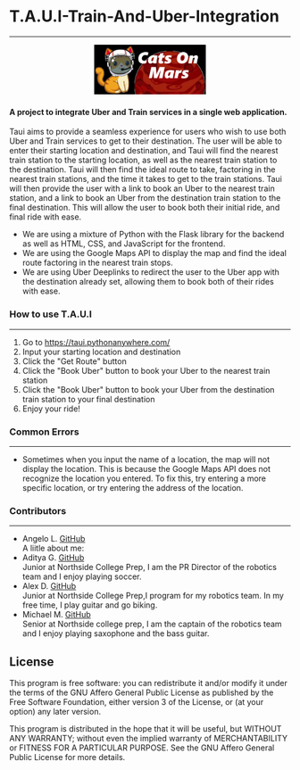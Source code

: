 # T.A.U.I-Train-And-Uber-Integration
___
<div style="text-align: center;">
    <img src="cats_on_mars.png" width="200" />
</div>

#### A project to integrate Uber and Train services in a single web application.
Taui aims to provide a seamless experience for users who wish to use both Uber and Train services to get to their destination. The user will be able to enter their starting location and destination, and Taui will find the nearest train station to the starting location, as well as the nearest train station to the destination. Taui will then find the ideal route to take, factoring in the nearest train stations, and the time it takes to get to the train stations. Taui will then provide the user with a link to book an Uber to the nearest train station, and a link to book an Uber from the destination train station to the final destination. This will allow the user to book both their initial ride, and final ride with ease. 


* We are using a mixture of Python with the Flask library for the backend as well as HTML, CSS, and JavaScript for the frontend.
* We are using the Google Maps API to display the map and find the ideal route factoring in the nearest train stops.
* We are using Uber Deeplinks to redirect the user to the Uber app with the destination already set, allowing them to book both of their rides with ease.

### How to use T.A.U.I

---
1. Go to https://taui.pythonanywhere.com/
2. Input your starting location and destination
3. Click the "Get Route" button
4. Click the "Book Uber" button to book your Uber to the nearest train station
5. Click the "Book Uber" button to book your Uber from the destination train station to your final destination
6. Enjoy your ride!

### Common Errors

---
* Sometimes when you input the name of a location, the map will not display the location. 
This is because the Google Maps API does not recognize the location you entered. 
To fix this, try entering a more specific location, or try entering the address of the location.
### Contributors

---
* Angelo L. [GitHub](https://github.com/SatisfiedSushi)  
A liitle about me:
* Aditya G. [GitHub](https://github.com/agaur12)  
Junior at Northside College Prep, I am the PR Director of the robotics team and I enjoy playing soccer.
* Alex D. [GitHub](https://github.com/AlexD2112)  
Junior at Northside College Prep,I program for my robotics team. In my free time, I play guitar and go biking. 
* Michael M. [GitHub](https://github.com/ThatOneGuy631)  
Senior at Northside college prep, I am the captain of the robotics team
and I enjoy playing saxophone and the bass guitar.

## License
This program is free software: you can redistribute it and/or modify
it under the terms of the GNU Affero General Public License as published
by the Free Software Foundation, either version 3 of the License, or
(at your option) any later version.

This program is distributed in the hope that it will be useful,
but WITHOUT ANY WARRANTY; without even the implied warranty of
MERCHANTABILITY or FITNESS FOR A PARTICULAR PURPOSE.  See the
GNU Affero General Public License for more details.